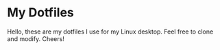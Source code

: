 # My Dotfiles

Hello, these are my dotfiles I use for my Linux desktop. Feel free to clone and modify. Cheers!
